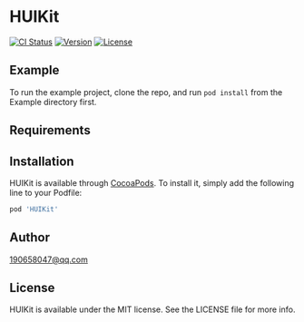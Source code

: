 # HUIKit

[![CI Status](http://img.shields.io/travis/190658047@qq.com/HUIKit.svg?style=flat)](https://travis-ci.org/190658047@qq.com/HUIKit)
[![Version](https://img.shields.io/cocoapods/v/HUIKit.svg?style=flat)](http://cocoapods.org/pods/HUIKit)
[![License](https://img.shields.io/cocoapods/l/HUIKit.svg?style=flat)](http://cocoapods.org/pods/HUIKit)

## Example

To run the example project, clone the repo, and run `pod install` from the Example directory first.

## Requirements

## Installation

HUIKit is available through [CocoaPods](http://cocoapods.org). To install
it, simply add the following line to your Podfile:

```ruby
pod 'HUIKit'
```

## Author

190658047@qq.com

## License

HUIKit is available under the MIT license. See the LICENSE file for more info.
